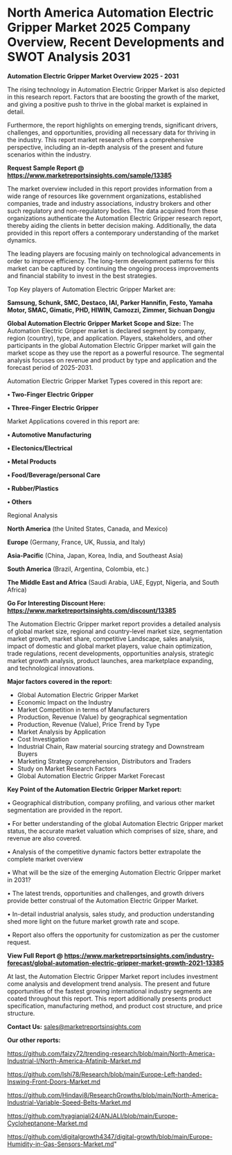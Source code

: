  # North America Automation Electric Gripper Market 2025 Company Overview, Recent Developments and SWOT Analysis 2031

<Strong> Automation Electric Gripper Market Overview 2025 - 2031</strong>

The rising technology in Automation Electric Gripper Market is also depicted in this research report. Factors that are boosting the growth of the market, and giving a positive push to thrive in the global market is explained in detail.

Furthermore, the report highlights on emerging trends, significant drivers, challenges, and opportunities, providing all necessary data for thriving in the industry. This report market research offers a comprehensive perspective, including an in-depth analysis of the present and future scenarios within the industry.

<strong>Request Sample Report @ <a href=https://www.marketreportsinsights.com/sample/13385>https://www.marketreportsinsights.com/sample/13385</a></strong>

The market overview included in this report provides information from a wide range of resources like government organizations, established companies, trade and industry associations, industry brokers and other such regulatory and non-regulatory bodies. The data acquired from these organizations authenticate the Automation Electric Gripper research report, thereby aiding the clients in better decision making. Additionally, the data provided in this report offers a contemporary understanding of the market dynamics.

The leading players are focusing mainly on technological advancements in order to improve efficiency. The long-term development patterns for this market can be captured by continuing the ongoing process improvements and financial stability to invest in the best strategies.

Top Key players of Automation Electric Gripper Market are:

<strong>Samsung, Schunk, SMC, Destaco, IAI, Parker Hannifin, Festo, Yamaha Motor, SMAC, Gimatic, PHD, HIWIN, Camozzi, Zimmer, Sichuan Dongju</strong>

<strong><b>Global Automation Electric Gripper Market Scope and Size:</b></strong>
The Automation Electric Gripper market is declared segment by company, region (country), type, and application. Players, stakeholders, and other participants in the global Automation Electric Gripper market will gain the market scope as they use the report as a powerful resource. The segmental analysis focuses on revenue and product by type and application and the forecast period of 2025-2031.

Automation Electric Gripper Market Types covered in this report are:

<strong>• Two-Finger Electric Gripper

• Three-Finger Electric Gripper</strong>

Market Applications covered in this report are:

<strong>• Automotive Manufacturing

• Electonics/Electrical

• Metal Products

• Food/Beverage/personal Care

• Rubber/Plastics

• Others</strong> 

Regional Analysis

<strong>North America</strong> (the United States, Canada, and Mexico)

<strong>Europe</strong> (Germany, France, UK, Russia, and Italy)

<strong>Asia-Pacific</strong> (China, Japan, Korea, India, and Southeast Asia)

<strong>South America</strong> (Brazil, Argentina, Colombia, etc.)

<strong>The Middle East and Africa</strong> (Saudi Arabia, UAE, Egypt, Nigeria, and South Africa)

<strong>Go For Interesting Discount Here: <a href=https://www.marketreportsinsights.com/discount/13385>https://www.marketreportsinsights.com/discount/13385</a></strong>

The Automation Electric Gripper market report provides a detailed analysis of global market size, regional and country-level market size, segmentation market growth, market share, competitive Landscape, sales analysis, impact of domestic and global market players, value chain optimization, trade regulations, recent developments, opportunities analysis, strategic market growth analysis, product launches, area marketplace expanding, and technological innovations.

<strong><b>Major factors covered in the report:</b></strong>
<ul>
  <li>Global Automation Electric Gripper Market </li>
  <li>Economic Impact on the Industry</li>
  <li>Market Competition in terms of Manufacturers</li>
  <li>Production, Revenue (Value) by geographical segmentation</li>
  <li>Production, Revenue (Value), Price Trend by Type</li>
  <li>Market Analysis by Application</li>
  <li>Cost Investigation</li>
  <li>Industrial Chain, Raw material sourcing strategy and Downstream Buyers</li>
  <li>Marketing Strategy comprehension, Distributors and Traders</li>
  <li>Study on Market Research Factors</li>
  <li>Global Automation Electric Gripper Market Forecast</li>
</ul>

<strong><b>Key Point of the Automation Electric Gripper Market report:</b></strong>

• Geographical distribution, company profiling, and various other market segmentation are provided in the report.

• For better understanding of the global Automation Electric Gripper market status, the accurate market valuation which comprises of size, share, and revenue are also covered.

• Analysis of the competitive dynamic factors better extrapolate the complete market overview

• What will be the size of the emerging Automation Electric Gripper market in 2031?

• The latest trends, opportunities and challenges, and growth drivers provide better construal of the Automation Electric Gripper Market.

• In-detail industrial analysis, sales study, and production understanding shed more light on the future market growth rate and scope.

• Report also offers the opportunity for customization as per the customer request.

<strong><b>View Full Report @ <a href=https://www.marketreportsinsights.com/industry-forecast/global-automation-electric-gripper-market-growth-2021-13385>https://www.marketreportsinsights.com/industry-forecast/global-automation-electric-gripper-market-growth-2021-13385</a></b></strong>


At last, the Automation Electric Gripper Market report includes investment come analysis and development trend analysis. The present and future opportunities of the fastest growing international industry segments are coated throughout this report. This report additionally presents product specification, manufacturing method, and product cost structure, and price structure.

<strong>Contact Us:</strong>
sales@marketreportsinsights.com

<strong>Our other reports:</strong>

<a href=https://github.com/faizy72/trending-research/blob/main/North-America-Industrial-I/North-America-Afatinib-Market.md>https://github.com/faizy72/trending-research/blob/main/North-America-Industrial-I/North-America-Afatinib-Market.md</a>

<a href=https://github.com/Ishi78/Research/blob/main/Europe-Left-handed-Inswing-Front-Doors-Market.md>https://github.com/Ishi78/Research/blob/main/Europe-Left-handed-Inswing-Front-Doors-Market.md</a>

<a href=https://github.com/Hindavi8/ResearchGrowths/blob/main/North-America-Industrial-Variable-Speed-Belts-Market.md>https://github.com/Hindavi8/ResearchGrowths/blob/main/North-America-Industrial-Variable-Speed-Belts-Market.md</a>

<a href=https://github.com/tyagianjali24/ANJALI/blob/main/Europe-Cycloheptanone-Market.md>https://github.com/tyagianjali24/ANJALI/blob/main/Europe-Cycloheptanone-Market.md</a>

<a href=https://github.com/digitalgrowth4347/digital-growth/blob/main/Europe-Humidity-in-Gas-Sensors-Market.md>https://github.com/digitalgrowth4347/digital-growth/blob/main/Europe-Humidity-in-Gas-Sensors-Market.md</a>"
